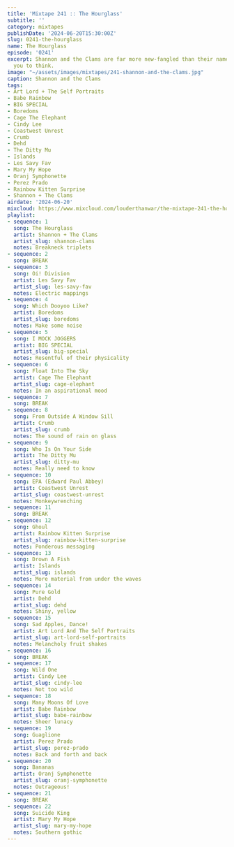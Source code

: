 ```yaml
---
title: 'Mixtape 241 :: The Hourglass'
subtitle: ''
category: mixtapes
publishDate: '2024-06-20T15:30:00Z'
slug: 0241-the-hourglass
name: The Hourglass
episode: '0241'
excerpt: Shannon and the Clams are far more new-fangled than their name might lead
  you to think.
image: "~/assets/images/mixtapes/241-shannon-and-the-clams.jpg"
caption: Shannon and the Clams
tags:
- Art Lord + The Self Portraits
- Babe Rainbow
- BIG SPECIAL
- Boredoms
- Cage The Elephant
- Cindy Lee
- Coastwest Unrest
- Crumb
- Dehd
- The Ditty Mu
- Islands
- Les Savy Fav
- Mary My Hope
- Oranj Symphonette
- Perez Prado
- Rainbow Kitten Surprise
- Shannon + The Clams
airdate: '2024-06-20'
mixcloud: https://www.mixcloud.com/louderthanwar/the-mixtape-241-the-hourglass-2024-06-20/
playlist:
- sequence: 1
  song: The Hourglass
  artist: Shannon + The Clams
  artist_slug: shannon-clams
  notes: Breakneck triplets
- sequence: 2
  song: BREAK
- sequence: 3
  song: Oi! Division
  artist: Les Savy Fav
  artist_slug: les-savy-fav
  notes: Electric mappings
- sequence: 4
  song: Which Dooyoo Like?
  artist: Boredoms
  artist_slug: boredoms
  notes: Make some noise
- sequence: 5
  song: I MOCK JOGGERS
  artist: BIG SPECIAL
  artist_slug: big-special
  notes: Resentful of their physicality
- sequence: 6
  song: Float Into The Sky
  artist: Cage The Elephant
  artist_slug: cage-elephant
  notes: In an aspirational mood
- sequence: 7
  song: BREAK
- sequence: 8
  song: From Outside A Window Sill
  artist: Crumb
  artist_slug: crumb
  notes: The sound of rain on glass
- sequence: 9
  song: Who Is On Your Side
  artist: The Ditty Mu
  artist_slug: ditty-mu
  notes: Really need to know
- sequence: 10
  song: EPA (Edward Paul Abbey)
  artist: Coastwest Unrest
  artist_slug: coastwest-unrest
  notes: Monkeywrenching
- sequence: 11
  song: BREAK
- sequence: 12
  song: Ghoul
  artist: Rainbow Kitten Surprise
  artist_slug: rainbow-kitten-surprise
  notes: Ponderous messaging
- sequence: 13
  song: Drown A Fish
  artist: Islands
  artist_slug: islands
  notes: More material from under the waves
- sequence: 14
  song: Pure Gold
  artist: Dehd
  artist_slug: dehd
  notes: Shiny, yellow
- sequence: 15
  song: Sad Apples, Dance!
  artist: Art Lord And The Self Portraits
  artist_slug: art-lord-self-portraits
  notes: Melancholy fruit shakes
- sequence: 16
  song: BREAK
- sequence: 17
  song: Wild One
  artist: Cindy Lee
  artist_slug: cindy-lee
  notes: Not too wild
- sequence: 18
  song: Many Moons Of Love
  artist: Babe Rainbow
  artist_slug: babe-rainbow
  notes: Sheer lunacy
- sequence: 19
  song: Guaglione
  artist: Perez Prado
  artist_slug: perez-prado
  notes: Back and forth and back
- sequence: 20
  song: Bananas
  artist: Oranj Symphonette
  artist_slug: oranj-symphonette
  notes: Outrageous!
- sequence: 21
  song: BREAK
- sequence: 22
  song: Suicide King
  artist: Mary My Hope
  artist_slug: mary-my-hope
  notes: Southern gothic
---
```


